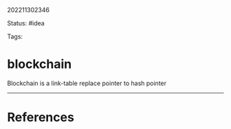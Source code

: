 202211302346

Status: #idea

Tags:

# blockchain

Blockchain is a link-table replace pointer to hash pointer

---
# References